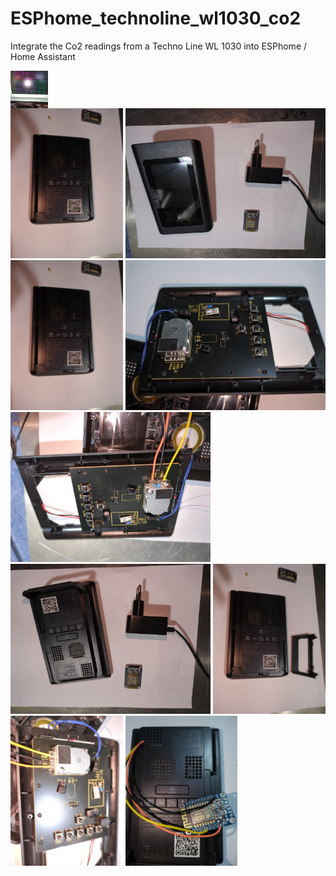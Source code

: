 # ESPhome_technoline_wl1030_co2
Integrate the Co2 readings from a Techno Line WL 1030 into ESPhome / Home Assistant


<div style="width:60px ; height:60px">
	<img src="/images/IMG_20240324_134845_430.jpg" width="280px">
</div>


<div style="width:640px">
	<img src="/images/IMG_20240324_131228_758.jpg" height="240px">
	<img src="/images/IMG_20240324_130715_167.jpg" height="240px">
	<img src="/images/IMG_20240324_131228_758.jpg" height="240px">
	<img src="/images/IMG_20240324_131304_146.jpg" height="240px">
	<img src="/images/IMG_20240324_132217_328.jpg" height="240px">
	<img src="/images/IMG_20240324_130721_264.jpg" height="240px">
	<img src="/images/IMG_20240324_131232_936.jpg" height="240px">
	<img src="/images/IMG_20240324_131815_683.jpg" height="240px">
	<img src="/images/IMG_20240324_133421_561.jpg" height="240px">
	
</div>
